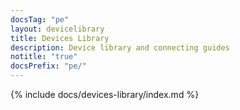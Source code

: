 ```yaml
---
docsTag: "pe"
layout: devicelibrary
title: Devices Library
description: Device library and connecting guides
notitle: "true"
docsPrefix: "pe/"
---
```


{% include docs/devices-library/index.md %}
